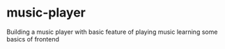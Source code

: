 # music-player
Building a music player with basic feature of playing music learning some basics of frontend
